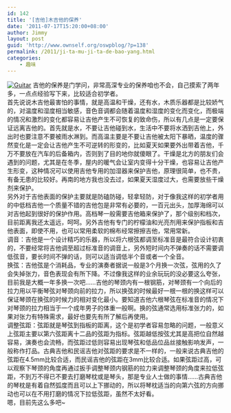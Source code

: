 ```yaml
---
id: 142
title: '[吉他]木吉他的保养'
date: '2011-07-17T15:20:00+08:00'
author: Jimmy
layout: post
guid: 'http://www.ownself.org/oswpblog/?p=138'
permalink: /2011/ji-ta-mu-ji-ta-de-bao-yang.html
categories:
    - 趣味
---
```


[![Guitar](/wp-content/uploads/2012/04/Guitar_thumb.jpg "Guitar")](/wp-content/uploads/2012/04/Guitar.jpg) 吉他的保养是门学问，非常高深专业的保养咱也不会，自己摸索了两年多，一点点经验写下来，比较适合初学者。   
 首先说说木吉他最害怕的事情，就是高温和干燥，还有水，木质乐器都是比较娇气的，对温度和湿度相当敏感，音色音调都会随着温度和湿度的变化而变化，而极端的情况和激烈的变化都容易让吉他产生不可恢复的致命伤，所以有几点是一定要保证远离吉他的。首先就是水，不要让吉他碰到水，生活中不要将水洒到吉他上，外出时也要注意不要被雨水淋到。而高温主要是不要让吉他被太阳下暴晒，温度的骤然变化是一定会让吉他产生不可逆转的形变的，比如夏天如果要外出带着吉他，千万不要放在汽车的后备箱内，否则到了目的地你就傻眼了。干燥是北方的朋友们会遇到的问题，尤其是在冬季，屋内的暖气会让室内变得十分干燥，也容易让吉他产生形变，这种情况可以使用吉他专用的加湿器来保护吉他，原理很简单，也不贵，有备无患的比较好。再南的地方我也没去过，如果夏天湿度过大，也需要放些干燥剂来保护。   
 另外对于吉他表面的保护主要就是防磕防碰，轻拿轻防，对于像我这样的初学者用的中低档吉他一个质量不错的吉他包是非常有必要的，一百元出头，加厚海绵可以对吉他起到很好的保护作用。高档琴一般需要吉他箱来保护了，那个级别和档次，目前距离我还太遥远，呵呵。另外吉他有专门的柠檬油和光亮剂用来保护指板和吉他表面，即使不用，也可以常用柔软的棉布经常擦擦吉他，常用常新。   
 调音：吉他是一个设计精巧的乐器，所以将六根弦都调至标准音是最符合设计初衷的，不要经常将吉他调至超过标准音的调音上，另外短时间内不弹奏的话不需要调低弦音，要长时间不弹的话，则可以适当调低半个音或者一个全音。   
 换弦：吉他弦是个消耗品，专业的演奏者据说一般是3个月换一次弦，弦用的久了会失掉张力，音色表现会有所下降。不过像我这样的业余玩玩的没必要这么夸张，目前我是大概一年多换一次吧……吉他的琴颈内有一根钢筋，对琴颈有一个向后的拉力用以平衡琴弦对琴颈向前的拉力，所以换弦的时候最好一根一根的换这样可以保证琴颈在换弦的时候力的相对变化最小。要知道吉他六根琴弦在标准音的情况下对琴颈的拉力相当于一个成年男子的体重一般啊。换的弦通常选用标准张力的，如果对张力有特殊需求，最好也要先有所了解后再使用。   
 调整弦距：弦距就是琴弦到指板的距离，这个是初学者容易忽略的问题，一般意义上弦距主要以第六弦距离十二品的弦距为指标。弦距越低按弦尤其是高把位自然越容易，演奏也会流畅，而弦距过低则容易出现琴弦和低品位品丝接触影响发声，一般称作打品。古典吉他和民谣吉他对弦距的要求是不一样的，一般来说古典吉他的弦距在4.5mm比较合适，而民谣吉他的弦距在3mm比较合适。如果弦距过高，可以观察下琴颈的角度再通过扳手调整琴颈内钢筋的拉力来调整琴颈的角度来拉低弦距，不到万不得已不要去打磨琴枕或是琴头，那是专业人士做的事情……古典吉他的琴枕是有着自然弧度而且可以上下挪动的，所以将琴枕适当的向第六弦的方向挪动也可以在不用打磨的情况下拉低弦距，虽然不太好看。   
 嗯，目前先这么多吧~